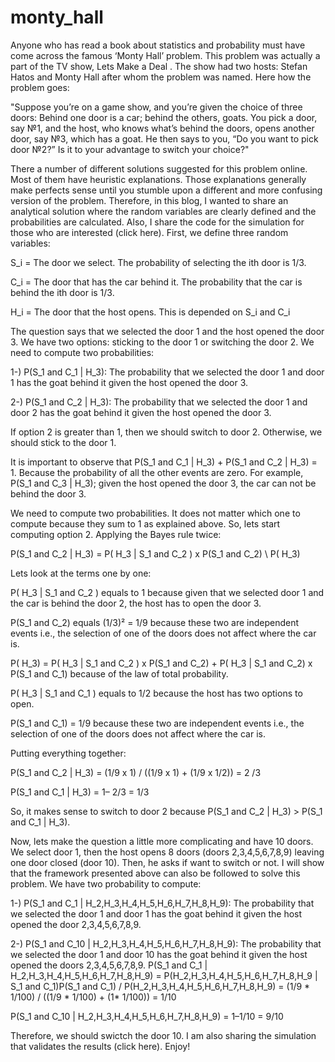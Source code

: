# monty_hall

Anyone who has read a book about statistics and probability must have come across the famous ‘Monty Hall’ problem. This problem was actually a part of the TV show, Lets Make a Deal . The show had two hosts: Stefan Hatos and Monty Hall after whom the problem was named.
Here how the problem goes:

"Suppose you’re on a game show, and you’re given the choice of three doors: Behind one door is a car; behind the others, goats. You pick a door, say №1, and the host, who knows what’s behind the doors, opens another door, say №3, which has a goat. He then says to you, “Do you want to pick door №2?” Is it to your advantage to switch your choice?"

There a number of different solutions suggested for this problem online. Most of them have heuristic explanations. Those explanations generally make perfects sense until you stumble upon a different and more confusing version of the problem. Therefore, in this blog, I wanted to share an analytical solution where the random variables are clearly defined and the probabilities are calculated. Also, I share the code for the simulation for those who are interested (click here).
First, we define three random variables:

S_i = The door we select. The probability of selecting the ith door is 1/3.

C_i = The door that has the car behind it. The probability that the car is behind the ith door is 1/3.

H_i = The door that the host opens. This is depended on S_i and C_i

The question says that we selected the door 1 and the host opened the door 3. We have two options: sticking to the door 1 or switching the door 2. We need to compute two probabilities:

1-) P(S_1 and C_1 | H_3): The probability that we selected the door 1 and door 1 has the goat behind it given the host opened the door 3.

2-) P(S_1 and C_2 | H_3): The probability that we selected the door 1 and door 2 has the goat behind it given the host opened the door 3.

If option 2 is greater than 1, then we should switch to door 2. Otherwise, we should stick to the door 1.

It is important to observe that P(S_1 and C_1 | H_3) + P(S_1 and C_2 | H_3) = 1. Because the probability of all the other events are zero. For example, P(S_1 and C_3 | H_3); given the host opened the door 3, the car can not be behind the door 3.

We need to compute two probabilities. It does not matter which one to compute because they sum to 1 as explained above. So, lets start computing option 2.
Applying the Bayes rule twice:

P(S_1 and C_2 | H_3) = P( H_3 | S_1 and C_2 ) x P(S_1 and C_2) \ P( H_3)

Lets look at the terms one by one:

P( H_3 | S_1 and C_2 ) equals to 1 because given that we selected door 1 and the car is behind the door 2, the host has to open the door 3.

P(S_1 and C_2) equals (1/3)² = 1/9 because these two are independent events i.e., the selection of one of the doors does not affect where the car is.

P( H_3) = P( H_3 | S_1 and C_2 ) x P(S_1 and C_2) + P( H_3 | S_1 and C_2) x P(S_1 and C_1) because of the law of total probability.

P( H_3 | S_1 and C_1 ) equals to 1/2 because the host has two options to open.

P(S_1 and C_1) = 1/9 because these two are independent events i.e., the selection of one of the doors does not affect where the car is.

Putting everything together:

P(S_1 and C_2 | H_3) = (1/9 x 1) / ((1/9 x 1) + (1/9 x 1/2)) = 2 /3

P(S_1 and C_1 | H_3) = 1– 2/3 = 1/3

So, it makes sense to switch to door 2 because P(S_1 and C_2 | H_3) > P(S_1 and C_1 | H_3).

Now, lets make the question a little more complicating and have 10 doors. We select door 1, then the host opens 8 doors (doors 2,3,4,5,6,7,8,9) leaving one door closed (door 10). Then, he asks if want to switch or not. I will show that the framework presented above can also be followed to solve this problem. We have two probability to compute:

1-) P(S_1 and C_1 | H_2,H_3,H_4,H_5,H_6,H_7,H_8,H_9): The probability that we selected the door 1 and door 1 has the goat behind it given the host opened the door 2,3,4,5,6,7,8,9.

2-) P(S_1 and C_10 | H_2,H_3,H_4,H_5,H_6,H_7,H_8,H_9): The probability that we selected the door 1 and door 10 has the goat behind it given the host opened the doors 2,3,4,5,6,7,8,9.
P(S_1 and C_1 | H_2,H_3,H_4,H_5,H_6,H_7,H_8,H_9) = P(H_2,H_3,H_4,H_5,H_6,H_7,H_8,H_9 | S_1 and C_1)P(S_1 and C_1) / P(H_2,H_3,H_4,H_5,H_6,H_7,H_8,H_9) = (1/9 * 1/100) / ((1/9 * 1/100) + (1* 1/100)) = 1/10

P(S_1 and C_10 | H_2,H_3,H_4,H_5,H_6,H_7,H_8,H_9) = 1–1/10 = 9/10

Therefore, we should swictch the door 10. I am also sharing the simulation that validates the results (click here). Enjoy!

